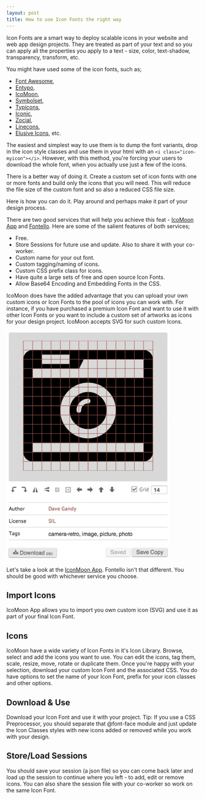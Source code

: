 ```yaml
---
layout: post
title: How to use Icon Fonts the right way
---
```


Icon Fonts are a smart way to deploy scalable icons in your website and web app design projects. They are treated as part of your text and so you can apply all the properties you apply to a text - size, color, text-shadow, transparency, transform, etc.

You might have used some of the icon fonts, such as;

- <a href="http://fontawesome.io/">Font Awesome</a>, 
- <a href="http://www.entypo.com/">Entypo</a>, 
- <a href="http://icomoon.io/">IcoMoon</a>, 
- <a href="http://symbolset.com/">Symbolset</a>, 
- <a href="http://typicons.com/">Typicons</a>, 
- <a href="http://somerandomdude.com/work/iconic/">Iconic</a>, 
- <a href="http://zocial.smcllns.com/">Zocial</a>, 
- <a href="http://designmodo.com/linecons-free/">Linecons</a>, 
- <a href="http://shoestrap.org/downloads/elusive-icons-webfont/">Elusive Icons</a>, etc.

The easiest and simplest way to use them is to dump the font variants, drop in the icon style classes and use them in your html with an `<i class="icon-myicon"></i>`. However, with this method, you're forcing your users to download the whole font, when you actually use just a few of the icons.

There is a better way of doing it. Create a custom set of icon fonts with one or more fonts and build only the icons that you will need. This will reduce the file size of the custom font and so also a reduced CSS file size.

Here is how you can do it. Play around and perhaps make it part of your design process.

There are two good services that will help you achieve this feat - [IcoMoon App](http://icomoon.io/app/) and [Fontello](http://fontello.com/). Here are some of the salient features of both services;

- Free.
- Store Sessions for future use and update. Also to share it with your co-worker.
- Custom name for your out font.
- Custom tagging/naming of icons.
- Custom CSS prefix class for icons.
- Have quite a large sets of free and open source Icon Fonts.
- Allow Base64 Encoding and Embedding Fonts in the CSS.

IcoMoon  does have the added advantage that you can upload your own custom icons or Icon Fonts to the pool of icons you can work with. For instance, if you have purchased a premium Icon Font and want to use it with other Icon Fonts or you want to include a custom set of artworks as icons for your design project. IcoMoon accepts SVG for such custom Icons.

![IcoMoon Icon Font)](/static/2013/icomoon-icon.png)

Let's take a look at the <a href="http://icomoon.io/app/">IconMoon App</a>. Fontello isn't that different. You should be good with whichever service you choose.

## Import Icons

IcoMoon App allows you to import you own custom icon (SVG) and use it as part of your final Icon Font.

## Icons

IcoMoon have a wide variety of Icon Fonts in it's Icon Library. Browse, select and add the icons you want to use.  You can edit the icons, tag them, scale, resize, move, rotate or duplicate them. Once you're happy with your selection, download your custom Icon Font and the associated CSS. You do have options to set the name of your Icon Font, prefix for your icon classes and other options.

## Download & Use

Download your Icon Font and use it with your project. Tip: If you use a CSS Preprocessor, you should separate that @font-face module and just update the Icon Classes styles with new icons added or removed while you work with your design.

## Store/Load Sessions

You should save your session (a json file) so you can come back later and load up the session to continue where you left - to add, edit or remove icons. You can also share the session file with your co-worker so work on the same Icon Font.